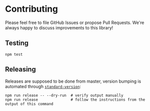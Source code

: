 # Contributing

Please feel free to file GitHub Issues or propose Pull Requests. We're always happy to discuss
improvements to this library!

## Testing

```shell
npm test
```

## Releasing

Releases are supposed to be done from master, version bumping is automated through [
`standard-version`](https://github.com/conventional-changelog/standard-version):

```shell
npm run release -- --dry-run  # verify output manually
npm run release               # follow the instructions from the output of this command
```
